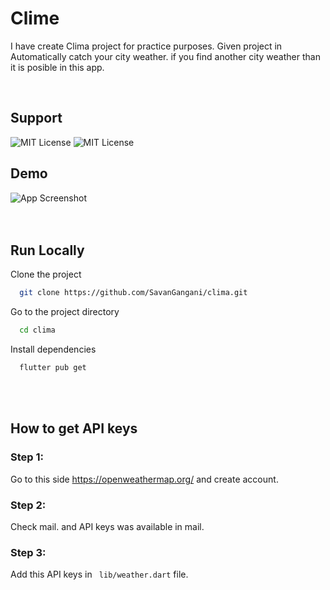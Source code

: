 # Clime

I have create Clima project for practice purposes.
Given project in Automatically catch your city weather. if you find another city weather than it is posible in this app.

<br>

## Support

![MIT License](https://img.shields.io/badge/FLUTTER-Web%2C%20App%2C%20Desktop-9cf)
![MIT License](https://img.shields.io/badge/-Clima-blue)

## Demo

![App Screenshot](https://user-images.githubusercontent.com/88571731/151132523-82e3c28d-1335-49de-ad44-91bc7ae50bfa.gif)
<br><br><br>

## Run Locally

Clone the project

```bash
  git clone https://github.com/SavanGangani/clima.git
```

Go to the project directory

```bash
  cd clima
```

Install dependencies

```bash
  flutter pub get 
```

<br><br>
## How to get API keys

### Step 1:

Go to this side https://openweathermap.org/ and create account.

### Step 2:

Check mail. and API keys was available in mail.

### Step 3:

Add this API keys in ``` lib/weather.dart``` file.